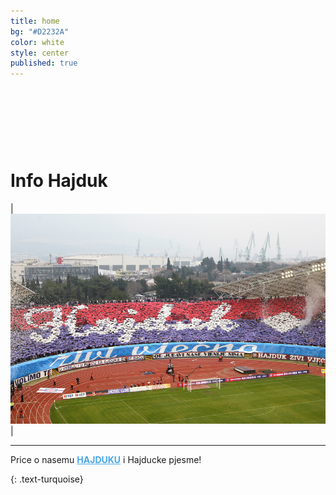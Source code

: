 ```yaml
---
title: home
bg: "#D2232A"
color: white
style: center
published: true
---
```


<script async src="//pagead2.googlesyndication.com/pagead/js/adsbygoogle.js"></script>
<!-- ad1 -->
<ins class="adsbygoogle"
     style="display:inline-block;width:728px;height:90px"
     data-ad-client="ca-pub-6123444771518890"
     data-ad-slot="4958669765"></ins>
<script>
(adsbygoogle = window.adsbygoogle || []).push({});
</script>


# **Info Hajduk**

| <img src="img/wallpaper8.jpg" alt="Hello"/> |

<hr>
Price o nasemu <a style="color:#49a7e9" href="https://www.youtube.com/watch?v=KwRrz9k4LJ8" target="_blank"><b>HAJDUKU</b></a> i Hajducke pjesme!


{: .text-turquoise}
